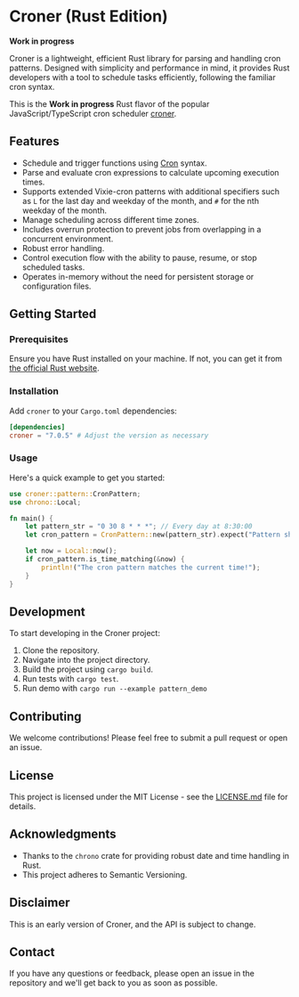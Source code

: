 # Croner (Rust Edition)

**Work in progress**

Croner is a lightweight, efficient Rust library for parsing and handling cron patterns. Designed with simplicity and performance in mind, it provides Rust developers with a tool to schedule tasks efficiently, following the familiar cron syntax.

This is the **Work in progress** Rust flavor of the popular JavaScript/TypeScript cron scheduler [croner](https://github.com/hexagon/croner).

## Features

*   Schedule and trigger functions using [Cron](https://en.wikipedia.org/wiki/Cron#CRON_expression) syntax.
*   Parse and evaluate cron expressions to calculate upcoming execution times.
*   Supports extended Vixie-cron patterns with additional specifiers such as `L` for the last day and weekday of the month, and `#` for the nth weekday of the month.
*   Manage scheduling across different time zones.
*   Includes overrun protection to prevent jobs from overlapping in a concurrent environment.
*   Robust error handling.
*   Control execution flow with the ability to pause, resume, or stop scheduled tasks.
*   Operates in-memory without the need for persistent storage or configuration files.

## Getting Started

### Prerequisites

Ensure you have Rust installed on your machine. If not, you can get it from [the official Rust website](https://www.rust-lang.org/).

### Installation

Add `croner` to your `Cargo.toml` dependencies:

```toml
[dependencies]
croner = "7.0.5" # Adjust the version as necessary
```

### Usage

Here's a quick example to get you started:

```rust
use croner::pattern::CronPattern;
use chrono::Local;

fn main() {
    let pattern_str = "0 30 8 * * *"; // Every day at 8:30:00
    let cron_pattern = CronPattern::new(pattern_str).expect("Pattern should be valid");

    let now = Local::now();
    if cron_pattern.is_time_matching(&now) {
        println!("The cron pattern matches the current time!");
    }
}
```

## Development

To start developing in the Croner project:

1. Clone the repository.
2. Navigate into the project directory.
3. Build the project using `cargo build`.
4. Run tests with `cargo test`.
5. Run demo with `cargo run --example pattern_demo`

## Contributing

We welcome contributions! Please feel free to submit a pull request or open an issue.

## License

This project is licensed under the MIT License - see the [LICENSE.md](LICENSE) file for details.

## Acknowledgments

- Thanks to the `chrono` crate for providing robust date and time handling in Rust.
- This project adheres to Semantic Versioning.

## Disclaimer

This is an early version of Croner, and the API is subject to change.

## Contact

If you have any questions or feedback, please open an issue in the repository and we'll get back to you as soon as possible.